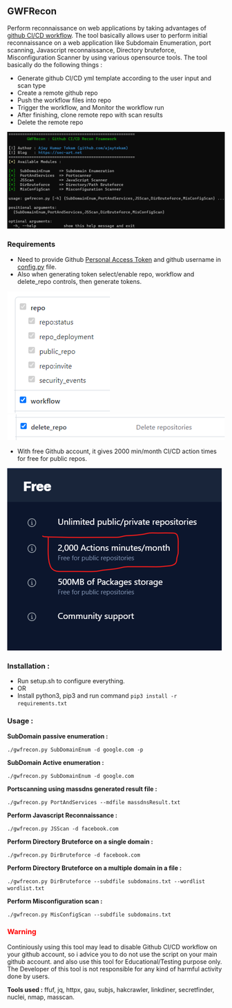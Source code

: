 ## GWFRecon    

Perform reconnaissance on web applications by taking advantages of [github CI/CD workflow](https://resources.github.com/ci-cd/). The tool basically allows user to perform initial reconnaissance on a web application like Subdomain Enumeration, port scanning, Javascript reconnaissance, Directory bruteforce, Misconfiguration Scanner by using various opensource tools. The tool basically do the following things : 

* Generate github CI/CD yml template according to the user input and scan type  
* Create a remote github repo
* Push the workflow files into repo  
* Trigger the workflow, and Monitor the workflow run  
* After finishing, clone remote repo with scan results
* Delete the remote repo 

![](src/src1.png)

### Requirements   

* Need to provide Github [Personal Access Token](https://docs.github.com/en/authentication/keeping-your-account-and-data-secure/creating-a-personal-access-token) and github username in [config.py](config.py) file.   
* Also when generating token select/enable repo, workflow and delete_repo controls, then generate tokens.   

![](src/src2.png)   
![](src/src3.png)   

* With free Github account, it gives 2000 min/month CI/CD action times for free for public repos.  

![](src/src4.png)   

### Installation :  

* Run setup.sh to configure everything. 
* OR   
* Install python3, pip3 and run command `pip3 install -r requirements.txt`

### Usage :  

__SubDomain passive enumeration :__  

```  
./gwfrecon.py SubDomainEnum -d google.com -p
```  

__SubDomain Active enumeration :__  

```  
./gwfrecon.py SubDomainEnum -d google.com 
``` 

__Portscanning using massdns generated result file :__   

```  
./gwfrecon.py PortAndServices --mdfile massdnsResult.txt  
```  

__Perform Javascript Reconnaissance :__   

```  
./gwfrecon.py JSScan -d facebook.com  
```  

__Perform Directory Bruteforce on a single domain :__  

```  
./gwfrecon.py DirBruteforce -d facebook.com
```  

__Perform Directory Bruteforce on a multiple domain in a file :__  

```  
./gwfrecon.py DirBruteforce --subdfile subdomains.txt --wordlist wordlist.txt  
```  

__Perform Misconfiguration scan :__   

```  
./gwfrecon.py MisConfigScan --subdfile subdomains.txt
```  

### <span style="color:red">Warning</span>

Continiously using this tool may lead to disable Github CI/CD workflow on your github account, so i advice you to do not use the script on your main github account. and also use this tool for Educational/Testing purpose only. The Developer of this tool is not responsible for any kind of harmful activity done by users.   

__Tools used :__  ffuf, jq, httpx, gau, subjs, hakcrawler, linkdiner, secretfinder, nuclei, nmap, masscan. 


